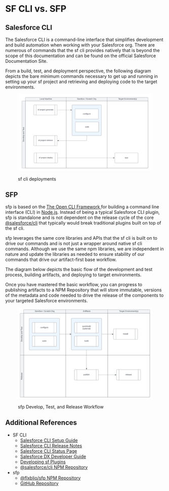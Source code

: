 # SF CLI vs. SFP

## Salesforce CLI&#x20;

The Salesforce CLI is a command-line interface that simplifies development and build automation when working with your Salesforce org. There are numerous of commands that the sf cli provides natively that is beyond the scope of this documentation and can be found on the official Salesforce Documentation Site. &#x20;

From a build, test, and deployment perspective, the following diagram depicts the bare minimum commands necessary to get up and running in setting up your sf project and retrieving and deploying code to the target environments. &#x20;

<figure><img src=".gitbook/assets/image (19).png" alt=""><figcaption><p>sf cli deployments</p></figcaption></figure>

## SFP

sfp is based on the [The Open CLI Framework ](https://oclif.io/)for building a command line interface (CLI) in [Node.js](https://nodejs.org/api/cli.html).   Instead of being a typical Salesforce CLI plugin, sfp is standalone and is not dependent on the release cycle of the core [@salesforce/cli](https://www.npmjs.com/package/@salesforce/cli) that typically would break traditional plugins built on top of the sf cli.&#x20;

sfp leverages the same core libraries and APIs that the sf cli is built on to drive our commands and is not just a wrapper around native sf cli commands.   Although we use the same npm libraries, we are independent in nature and update the libraries as needed to ensure stability of our commands that drive our artifact-first base workflow.&#x20;

The diagram below depicts the basic flow of the development and test process, building artifacts, and deploying to target environments. &#x20;

Once you have mastered the basic workflow, you can progress to publishing artifacts to a NPM Repository that will store immutable, versions of the metadata and code needed to drive the release of the components to your targeted Salesforce environments.

<figure><img src=".gitbook/assets/image (20).png" alt=""><figcaption><p>sfp Develop, Test, and Release Workflow</p></figcaption></figure>

## Additional References&#x20;

* SF CLI
  * [Salesforce CLI Setup Guide](https://developer.salesforce.com/docs/atlas.en-us.sfdx\_setup.meta/sfdx\_setup/sfdx\_setup\_intro.htm)
  * [Salesforce CLI Release Notes](https://github.com/forcedotcom/cli/blob/main/releasenotes/README.md)
  * [Salesforce CLI Status Page](https://github.com/salesforcecli/status)
  * [Salesforce DX Developer Guide](https://developer.salesforce.com/docs/atlas.en-us.sfdx\_dev.meta/sfdx\_dev/sfdx\_dev\_intro.htm)
  * [Developing sf Plugins](https://github.com/salesforcecli/cli/wiki/Quick-Introduction-to-Developing-sf-Plugins)
  * [@salesforce/cli NPM Repository](https://www.npmjs.com/package/@salesforce/cli)
* sfp
  * [@flxblio/sfp NPM Repository](https://www.npmjs.com/package/@flxblio/sfp)
  * [GitHub Repository](https://github.com/flxbl-io/sfp)
